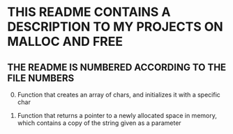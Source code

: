 # THIS README CONTAINS A DESCRIPTION TO MY PROJECTS ON MALLOC AND FREE
## THE README IS NUMBERED ACCORDING TO THE FILE NUMBERS

0.	Function that creates an array of chars, and initializes it with a specific char

1.	Function that returns a pointer to a newly allocated space in memory,
	which contains a copy of the string given as a parameter
